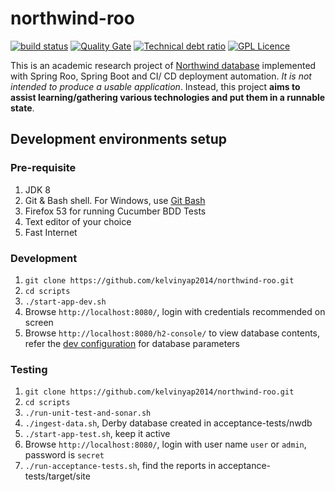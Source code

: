 # northwind-roo
[![build status](https://travis-ci.org/kelvinyap2014/northwind-roo.svg?branch=master)](https://travis-ci.org/kelvinyap2014/northwind-roo/branches)  [![Quality Gate](https://sonarqube.com/api/badges/gate?key=roo.nw:northwind)](https://sonarqube.com/dashboard/index/roo.nw:northwind)  [![Technical debt ratio](https://sonarqube.com/api/badges/measure?key=roo.nw:northwind&metric=sqale_debt_ratio)](https://sonarqube.com/dashboard/index/roo.nw:northwind)  [![GPL Licence](https://badges.frapsoft.com/os/gpl/gpl.svg?v=103)](https://opensource.org/licenses/GPL-3.0/)

This is an academic research project of [Northwind database](http://old.wiki.remobjects.com/wiki/Northwind_database) implemented with Spring Roo, Spring Boot and CI/ CD deployment automation. *It is not intended to produce a usable application*. Instead, this project **aims to assist learning/gathering various technologies and put them in a runnable state**.

## Development environments setup

### Pre-requisite
1. JDK 8
1. Git & Bash shell. For Windows, use [Git Bash](https://git-scm.com/download/win)
1. Firefox 53 for running Cucumber BDD Tests
1. Text editor of your choice
1. Fast Internet

### Development
1. `git clone https://github.com/kelvinyap2014/northwind-roo.git`
1. `cd scripts`
1. `./start-app-dev.sh`
1. Browse `http://localhost:8080/`, login with credentials recommended on screen
1. Browse `http://localhost:8080/h2-console/` to view database contents, refer the [dev configuration](https://github.com/kelvinyap2014/northwind-roo/blob/master/app/application/src/main/resources/application-dev.properties) for database parameters

### Testing
1. `git clone https://github.com/kelvinyap2014/northwind-roo.git`
1. `cd scripts`
1. `./run-unit-test-and-sonar.sh`
1. `./ingest-data.sh`, Derby database created in acceptance-tests/nwdb
1. `./start-app-test.sh`, keep it active
1. Browse `http://localhost:8080/`, login with user name `user` or `admin`, password is `secret`
1. `./run-acceptance-tests.sh`, find the reports in acceptance-tests/target/site
